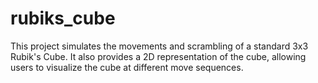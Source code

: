 # rubiks_cube
This project simulates the movements and scrambling of a standard 3x3 Rubik's Cube. It also provides a 2D representation of the cube, allowing users to visualize the cube at different move sequences.
